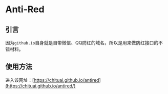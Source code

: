# Anti-Red

## 引言

因为`github.io`自身就是自带微信、QQ防红的域名，所以是用来做防红接口的不错材料。

## 使用方法

进入该网址：[https://chituai.github.io/antired](https://chituai.github.io/antired/)

